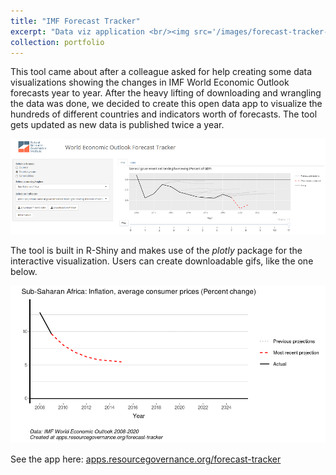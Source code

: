 ```yaml
---
title: "IMF Forecast Tracker"
excerpt: "Data viz application <br/><img src='/images/forecast-tracker-2.png'>"
collection: portfolio
---
```


This tool came about after a colleague asked for help creating some data visualizations showing the changes in IMF World Economic Outlook forecasts year to year. After the heavy lifting of downloading and wrangling the
data was done, we decided to create this open data app to visualize the hundreds of different countries and indicators worth of forecasts. The tool gets updated as new data is published twice a year.

![The IMF Forecast Tracker](/images/forecast-tracker-2.png)

The tool is built in R-Shiny and makes use of the *plotly* package for the interactive visualization. Users can create downloadable gifs, like the one below.

![The IMF Forecast Tracker](/images/forecast-tracker-gif.gif)


See the app here: [apps.resourcegovernance.org/forecast-tracker](https://apps.resourcegovernance.org/forecast-tracker)



